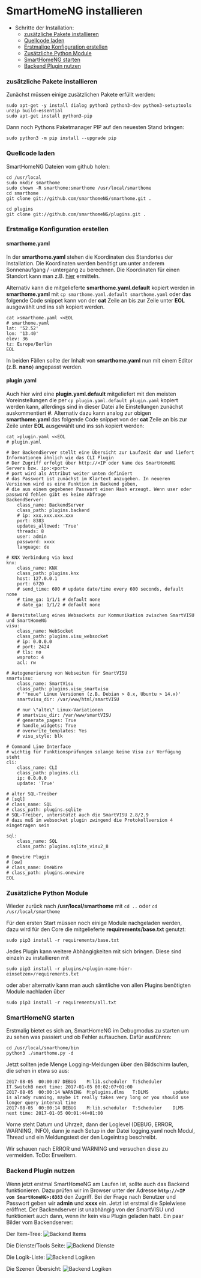 # SmartHomeNG installieren


- Schritte der Installation:
    - [zusätzliche Pakete installieren](#zusätzliche-pakete-installieren-1)
    - [Quellcode laden](#quellcode-laden)
    - [Erstmalige Konfiguration erstellen](#erstmalige-konfiguration-erstellen)
    - [Zusätzliche Python Module](#zusätzliche-python-module)
    - [SmartHomeNG starten](#smarthomeng-starten)
    - [Backend Plugin nutzen](#backend-plugin-nutzen)


### zusätzliche Pakete installieren

Zunächst müssen einige zusätzlichen Pakete erfüllt werden:
<!---
apt-get update nicht notwendig
openssh-server apache2  git-core wget bereits installiert
--->

<!---
```
sudo apt-get -y install dialog openntpd python3 python3-dev python3-setuptools unzip build-essential
sudo easy_install3 pip
```
--->

```
sudo apt-get -y install dialog python3 python3-dev python3-setuptools unzip build-essential
sudo apt-get install python3-pip
```

Dann noch Pythons Paketmanager PIP auf den neuesten Stand bringen:

```
sudo python3 -m pip install --upgrade pip
```

[comment]: # (Alternativ sollte auch ein)
[comment]: # (```)
[comment]: # (sudo easy_install3 -U pip)
[comment]: # (```)
[comment]: # (zum Ergebnis führen.)


### Quellcode laden

SmartHomeNG Dateien vom github holen:

```
cd /usr/local
sudo mkdir smarthome
sudo chown -R smarthome:smarthome /usr/local/smarthome
cd smarthome
git clone git://github.com/smarthomeNG/smarthome.git .

cd plugins
git clone git://github.com/smarthomeNG/plugins.git .
```

### Erstmalige Konfiguration erstellen

#### smarthome.yaml

In der **smarthome.yaml** stehen die Koordinaten des Standortes der Installation. Die Koordinaten werden benötigt um unter anderem Sonnenaufgang / -untergang zu berechnen.
Die Koordinaten für einen Standort kann man z.B. [hier](http://www.mapcoordinates.net/de) ermitteln.

Alternativ kann die mitgelieferte **smarthome.yaml.default** kopiert werden in **smarthome.yaml** mit ``cp smarthome.yaml.default smarthome.yaml``
oder das folgende Code snippet kann von der **cat** Zeile an bis zur Zeile unter **EOL** ausgewählt und ins ssh kopiert werden.

```
cat >smarthome.yaml <<EOL
# smarthome.yaml
lat: '52.52'
lon: '13.40'
elev: 36
tz: Europe/Berlin
EOL
```

In beiden Fällen sollte der Inhalt von **smarthome.yaml** nun mit einem Editor (z.B. **nano**) angepasst werden.


#### plugin.yaml

Auch hier wird eine **plugin.yaml.default** mitgeliefert mit den meisten Voreinstellungen die per ``cp plugin.yaml.default plugin.yaml``
kopiert werden kann, allerdings sind in dieser Datei alle Einstellungen zunächst auskommentiert **#**.
Alternativ dazu kann analog zur obigen **smarthome.yaml** das folgende Code snippet von der **cat** Zeile an bis zur Zeile unter **EOL** ausgewählt und ins ssh kopiert werden:

```
cat >plugin.yaml <<EOL
# plugin.yaml

# Der BackendServer stellt eine Übersicht zur Laufzeit dar und liefert Informationen ähnlich wie das CLI Plugin
# Der Zugriff erfolgt über http://<IP oder Name des SmartHomeNG Servers bzw. ip>:<port>
# port wird als Attribut weiter unten definiert
# das Passwort ist zunächst im Klartext anzugeben. In neueren Versionen wird es eine Funktion im Backend geben,
# die aus einem gegebenen Passwort einen Hash erzeugt. Wenn user oder password fehlen gibt es keine Abfrage
BackendServer:
    class_name: BackendServer
    class_path: plugins.backend
    # ip: xxx.xxx.xxx.xxx
    port: 8383
    updates_allowed: 'True'
    threads: 8
    user: admin
    password: xxxx
    language: de

# KNX Verbindung via knxd
knx:
    class_name: KNX
    class_path: plugins.knx
    host: 127.0.0.1
    port: 6720
    # send_time: 600 # update date/time every 600 seconds, default none
    # time_ga: 1/1/1 # default none
    # date_ga: 1/1/2 # default none

# Bereitstellung eines Websockets zur Kommunikation zwischen SmartVISU und SmartHomeNG
visu:
    class_name: WebSocket
    class_path: plugins.visu_websocket
    # ip: 0.0.0.0
    # port: 2424
    # tls: no
    wsproto: 4
    acl: rw

# Autogenerierung von Webseiten für SmartVISU
smartvisu:
    class_name: SmartVisu
    class_path: plugins.visu_smartvisu
    # '"neue" Linux Versionen (z.B. Debian > 8.x, Ubuntu > 14.x)'
    smartvisu_dir: /var/www/html/smartVISU

    # nur \"alte\" Linux-Variationen
    # smartvisu_dir: /var/www/smartVISU
    # generate_pages: True
    # handle_widgets: True
    # overwrite_templates: Yes
    # visu_style: blk

# Command Line Interface
# wichtig für Funktionsprüfungen solange keine Visu zur Verfügung steht
cli:
    class_name: CLI
    class_path: plugins.cli
    ip: 0.0.0.0
    update: 'True'

# alter SQL-Treiber
# [sql]
# class_name: SQL
# class_path: plugins.sqlite
# SQL-Treiber, unterstützt auch die SmartVISU 2.8/2.9
# dazu muß im websocket plugin zwingend die Protokollversion 4 eingetragen sein

sql:
    class_name: SQL
    class_path: plugins.sqlite_visu2_8

# Onewire Plugin
# [ow]
# class_name: OneWire
# class_path: plugins.onewire
EOL
```

### Zusätzliche Python Module

Wieder zurück nach **/usr/local/smarthome** mit ```cd ..``` oder ```cd /usr/local/smarthome```

Für den ersten Start müssen noch einige Module nachgeladen werden, dazu wird für den Core die mitgelieferte **requirements/base.txt** genutzt:

```
sudo pip3 install -r requirements/base.txt
```

Jedes Plugin kann weitere Abhängigkeiten mit sich bringen. Diese sind einzeln zu installieren mit

```
sudo pip3 install -r plugins/<plugin-name-hier-einsetzen>/requirements.txt
```

oder aber alternativ kann man auch sämtliche von allen Plugins benötigten Module nachladen über

```
sudo pip3 install -r requirements/all.txt
```


### SmartHomeNG starten
Erstmalig bietet es sich an, SmartHomeNG im Debugmodus zu starten um zu sehen was passiert und ob Fehler auftauchen.
Dafür ausführen:

```
cd /usr/local/smarthome/bin
python3 ./smarthome.py -d
```

Jetzt sollten jede Menge Logging-Meldungen über den Bildschirm laufen, die sehen in etwa so aus:

```
2017-08-05  00:00:07 DEBUG    M:lib.scheduler  T:Scheduler    IT.SwitchB next time: 2017-01-05 00:02:07+01:00
2017-08-05  00:00:14 WARNING  M:plugins.dlms   T:DLMS         update is alrady running, maybe it really takes very long or you should use longer query interval time
2017-08-05  00:00:14 DEBUG    M:lib.scheduler  T:Scheduler    DLMS next time: 2017-01-05 00:01:44+01:00
```
Vorne steht Datum und Uhrzeit, dann der Loglevel (DEBUG, ERROR, WARNING, INFO), dann je nach Setup in der Datei logging.yaml noch Modul, Thread und ein Meldungstext der den Logeintrag beschreibt.

Wir schauen nach ERROR und WARNING und versuchen diese zu vermeiden.
ToDo: Erweitern.

### Backend Plugin nutzen
Wenn jetzt erstmal SmartHomeNG am Laufen ist, sollte auch das Backend funktionieren. Dazu prüfen wir im Browser unter der Adresse **`http://<IP vom SmartHomeNG>:8383`** den Zugriff.
Bei der Frage nach Benutzer und Passwort geben wir **admin** und **xxxx** ein. Jetzt ist erstmal die Spielwiese eröffnet. Der Backendserver ist unabhängig von der SmartVISU und funktioniert auch dann, wenn ihr kein visu Plugin geladen habt. Ein paar Bilder vom Backendserver:

Der Item-Tree:
![Backend Items](assets/Backend_Items.png)

Die Dienste/Tools Seite:
![Backend Dienste](assets/Backend_Dienste.jpg)

Die Logik-Liste:
![Backend Logiken](assets/Backend_Logiken.jpg)

Die Szenen Übersicht:
![Backend Logiken](assets/Backend_Szenen.jpg)
